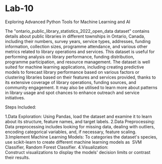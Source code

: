 # Lab-10
Exploring Advanced Python Tools for Machine Learning and AI

The "ontario_public_library_statistics_2022_open_data dataset" contains details about public libraries in different townships in Ontario, Canada, including their numbers, survey years, service types, addresses, funding information, collection sizes, programme attendance, and various other metrics related to library operations and services. This dataset is useful for performing analysis on library performance, funding distribution, programme participation, and resource management. The dataset is well suited for machine learning applications, including creating predictive models to forecast library performance based on various factors or clustering libraries based on their features and services provided, thanks to its extensive coverage of library operations, funding sources, and community engagement. It may also be utilised to learn more about patterns in library usage and spot chances to enhance outreach and service initiatives.

Steps Included:

1.Data Exploration: Using Pandas, load the dataset and examine it to learn about its structure, feature names, and target labels.
2.Data Preprocessing: Data preprocessing includes looking for missing data, dealing with outliers, encoding categorical variables, and, if necessary, feature scaling.
3.Implement Machine Learning Models: To categories the dataset's species, use scikit-learn to create different machine learning models as  SVM Classifier, Random Forest Classifier.
4.Visualization: Construct visualizations to display the models' decision limits or contrast their results.
